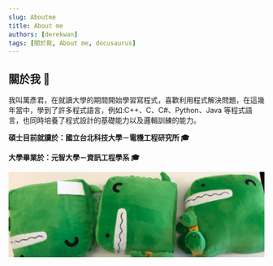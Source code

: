 ```yaml
---
slug: Aboutme
title: About me
authors: [derekwan]
tags: [關於我, About me, docusaurus]
---
```

<h2>關於我 👋</h2>
我叫萬彥君，在就讀大學的期間開始學習寫程式，喜歡利用程式解決問題，在這幾年當中，學到了許多程式語言，例如:C++、C、C#、Python、Java 等程式語言，也同時培養了程式設計的基礎能力以及邏輯訓練的能力。

**碩士目前就讀於：國立台北科技大學－電機工程研究所 🎓︎**

**大學畢業於：元智大學－資訊工程學系 🎓︎**


![Docusaurus Plushie](./docusaurus-plushie-banner.jpeg)

<!-- The blog supports tags as well!

**And if you don't want a blog**: just delete this directory， and use `blog: false` in your Docusaurus config. -->
